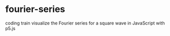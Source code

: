 # fourier-series
coding train visualize the Fourier series for a square wave in JavaScript with p5.js
